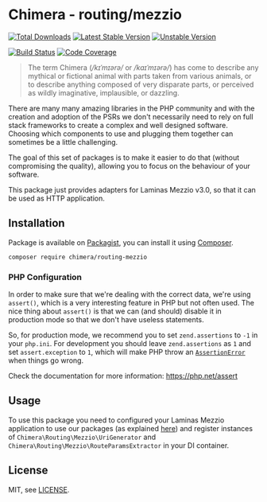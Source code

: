 # Chimera - routing/mezzio

[![Total Downloads]](https://packagist.org/packages/chimera/routing-mezzio)
[![Latest Stable Version]](https://packagist.org/packages/chimera/routing-mezzio)
[![Unstable Version]](https://packagist.org/packages/chimera/routing-mezzio)

[![Build Status]](https://github.com/chimeraphp/routing-mezzio/actions?query=workflow%3A%22PHPUnit%20Tests%22+branch%3Amaster)
[![Code Coverage]](https://codecov.io/gh/chimeraphp/routing-mezzio)

> The term Chimera (_/kɪˈmɪərə/_ or _/kaɪˈmɪərə/_) has come to describe any
mythical or fictional animal with parts taken from various animals, or to
describe anything composed of very disparate parts, or perceived as wildly
imaginative, implausible, or dazzling.

There are many many amazing libraries in the PHP community and with the
creation and adoption of the PSRs we don't necessarily need to rely on full
stack frameworks to create a complex and well designed software. Choosing which
components to use and plugging them together can sometimes be a little
challenging.

The goal of this set of packages is to make it easier to do that (without
compromising the quality), allowing you to focus on the behaviour of your
software.

This package just provides adapters for Laminas Mezzio v3.0, so that it can be
used as HTTP application. 

## Installation

Package is available on [Packagist], you can install it using [Composer].

```shell
composer require chimera/routing-mezzio
```

### PHP Configuration

In order to make sure that we're dealing with the correct data, we're using
`assert()`, which is a very interesting feature in PHP but not often used. The
nice thing about `assert()` is that we can (and should) disable it in
production mode so that we don't have useless statements.

So, for production mode, we recommend you to set `zend.assertions` to `-1` in
your `php.ini`.  For development you should leave `zend.assertions` as `1` and
set `assert.exception` to `1`, which will make PHP throw an
[`AssertionError`](https://php.net/assertionerror)
when things go wrong.

Check the documentation for more information:
https://php.net/assert


## Usage

To use this package you need to configured your Laminas Mezzio application to
use our packages (as explained
[here](https://github.com/chimeraphp/routing#usage)) and register instances of
`Chimera\Routing\Mezzio\UriGenerator` and
`Chimera\Routing\Mezzio\RouteParamsExtractor` in your DI container. 

## License

MIT, see [LICENSE].

[Total Downloads]: https://img.shields.io/packagist/dt/chimera/routing-mezzio.svg?style=flat-square
[Latest Stable Version]: https://img.shields.io/packagist/v/chimera/routing-mezzio.svg?style=flat-square
[Unstable Version]: https://img.shields.io/packagist/vpre/chimera/routing-mezzio.svg?style=flat-square
[Build Status]: https://img.shields.io/github/workflow/status/chimeraphp/routing-mezzio/PHPUnit%20tests/master?style=flat-square
[Code Coverage]: https://codecov.io/gh/chimeraphp/routing-mezzio/branch/master/graph/badge.svg
[Packagist]: http://packagist.org/packages/chimera/routing-mezzio
[Composer]: http://getcomposer.org
[LICENSE]: LICENSE

